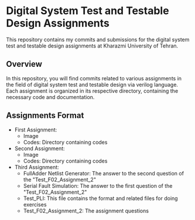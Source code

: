 # Digital System Test and Testable Design Assignments 
This repository contains my commits and submissions for the digital system test and testable design assignments at Kharazmi University of Tehran.
## Overview
In this repository, you will find commits related to various assignments in the field of digital system test and testable design via verilog language. Each assignment is organized in its respective directory, containing the necessary code and documentation.
## Assignments Format
- First Assignment:
  - Image 
  - Codes: Directory containing codes
- Second Assignment:
  - Image 
  - Codes: Directory containing codes
- Third Assignment:
  - FullAdder Netlist Generator: The answer to the second question of the "Test_F02_Assignment_2"
  - Serial Fault Simulation: The answer to the first question of the "Test_F02_Assignment_2"
  - Test_PLI: This file contains the format and related files for doing exercises
  - Test_F02_Assignment_2: The assignment questions
